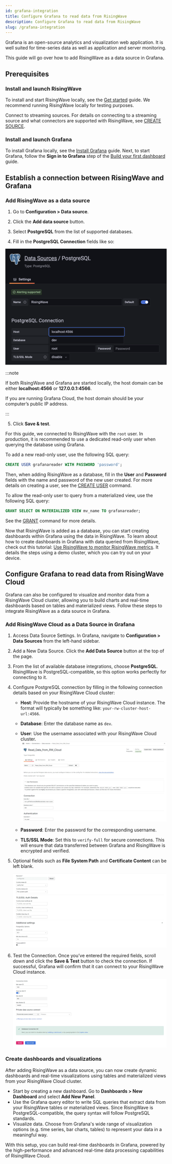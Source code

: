```yaml
---
id: grafana-integration
title: Configure Grafana to read data from RisingWave
description: Configure Grafana to read data from RisingWave
slug: /grafana-integration
---
```


Grafana is an open-source analytics and visualization web application. It is well suited for time-series data as well as application and server monitoring.

This guide will go over how to add RisingWave as a data source in Grafana.

## Prerequisites

### Install and launch RisingWave

To install and start RisingWave locally, see the [Get started](/get-started.md) guide. We recommend running RisingWave locally for testing purposes.

Connect to streaming sources. For details on connecting to a streaming source and what connectors are supported with RisingWave, see [CREATE SOURCE](/sql/commands/sql-create-source.md).

### Install and launch Grafana

To install Grafana locally, see the [Install Grafana](https://grafana.com/docs/grafana/latest/setup-grafana/installation/) guide. Next, to start Grafana, follow the **Sign in to Grafana** step of the [Build your first dashboard](https://grafana.com/docs/grafana/latest/getting-started/build-first-dashboard/) guide.

## Establish a connection between RisingWave and Grafana

### Add RisingWave as a data source

1. Go to **Configuration > Data source**.

2. Click the **Add data source** button.

3. Select **PostgreSQL** from the list of supported databases.

4. Fill in the **PostgreSQL Connection** fields like so:

  ![Connect to RW database in Grafana](../images/grafana-integration.png)

  :::note

  If both RisingWave and Grafana are started locally, the host domain can be either **localhost:4566** or **127.0.0.1:4566**.

  If you are running Grafana Cloud, the host domain should be your computer’s public IP address.

  :::

5. Click **Save & test**.

For this guide, we connected to RisingWave with the `root` user. In production, it is recommended to use a dedicated read-only user when querying the database using Grafana.

To add a new read-only user, use the following SQL query:

```sql
CREATE USER grafanareader WITH PASSWORD 'password';
```

Then, when adding RisingWave as a database, fill in the **User** and **Password** fields with the name and password of the new user created. For more details on creating a user, see the [CREATE USER](/sql/commands/sql-create-user.md) command.

To allow the read-only user to query from a materialized view, use the following SQL query:

```sql
GRANT SELECT ON MATERIALIZED VIEW mv_name TO grafanareader;
```

See the [GRANT](/sql/commands/sql-grant.md) command for more details.

Now that RisingWave is added as a database, you can start creating dashboards within Grafana using the data in RisingWave. To learn about how to create dashboards in Grafana with data queried from RisingWave, check out this tutorial: [Use RisingWave to monitor RisingWave metrics](/tutorials/monitor-rw-metrics.md). It details the steps using a demo cluster, which you can try out on your device.

## Configure Grafana to read data from RisingWave Cloud

Grafana can also be configured to visualize and monitor data from a RisingWave Cloud cluster, allowing you to build charts and real-time dashboards based on tables and materialized views. Follow these steps to integrate RisingWave as a data source in Grafana.

### Add RisingWave Cloud as a Data Source in Grafana

1. Access Data Source Settings. In Grafana, navigate to **Configuration > Data Sources** from the left-hand sidebar.
2. Add a New Data Source. Click the **Add Data Source** button at the top of the page.
3. From the list of available database integrations, choose **PostgreSQL**. RisingWave is PostgreSQL-compatible, so this option works perfectly for connecting to it.
4. Configure PostgreSQL connection by filling in the following connection details based on your RisingWave Cloud cluster:

    - **Host**: Provide the hostname of your RisingWave Cloud instance. The format will typically be something like: `your-rw-cluster-host-url:4566`.
    - **Database**: Enter the database name as `dev`.
    - **User**: Use the username associated with your RisingWave Cloud cluster.
    ![grafana step 4](../images/grafana_step_4.png)

    - **Password**: Enter the password for the corresponding username.
    - **TLS/SSL Mode**: Set this to `verify-full` for secure connections. This will ensure that data transferred between Grafana and RisingWave is encrypted and verified.
5. Optional fields such as **File System Path** and **Certificate Content** can be left blank.

    ![grafana step 5](../images/grafana_step_5.png)

6. Test the Connection. Once you’ve entered the required fields, scroll down and click the **Save & Test** button to check the connection. If successful, Grafana will confirm that it can connect to your RisingWave Cloud instance.

    ![grafana step 6](../images/grafana_step_6.png)

### Create dashboards and visualizations

After adding RisingWave as a data source, you can now create dynamic dashboards and real-time visualizations using tables and materialized views from your RisingWave Cloud cluster.

- Start by creating a new dashboard. Go to **Dashboards > New Dashboard** and select **Add New Panel**.
- Use the Grafana query editor to write SQL queries that extract data from your RisingWave tables or materialized views. Since RisingWave is PostgreSQL-compatible, the query syntax will follow PostgreSQL standards.
- Visualize data. Choose from Grafana's wide range of visualization options (e.g. time series, bar charts, tables) to represent your data in a meaningful way.

With this setup, you can build real-time dashboards in Grafana, powered by the high-performance and advanced real-time data processing capabilities of RisingWave Cloud.
